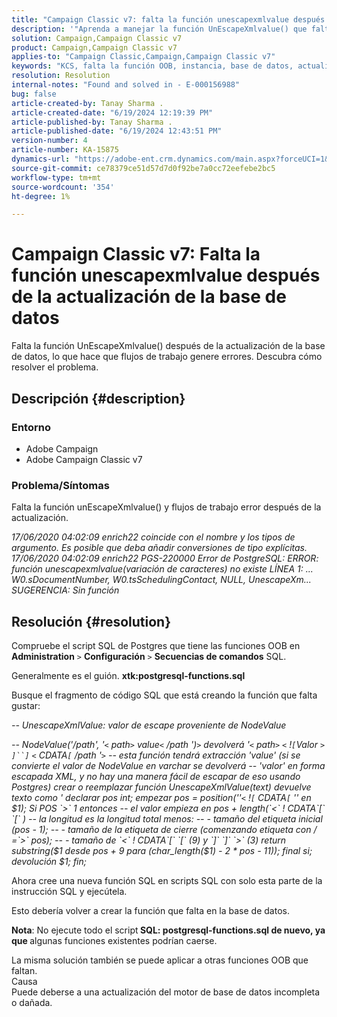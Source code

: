 ```yaml
---
title: "Campaign Classic v7: falta la función unescapexmlvalue después de la actualización de la base de datos"
description: '"Aprenda a manejar la función UnEscapeXmlvalue() que falta y flujos de trabajo encontrar errores después de la actualización".'
solution: Campaign,Campaign Classic v7
product: Campaign,Campaign Classic v7
applies-to: "Campaign Classic,Campaign,Campaign Classic v7"
keywords: "KCS, falta la función OOB, instancia, base de datos, actualización"
resolution: Resolution
internal-notes: "Found and solved in - E-000156988"
bug: false
article-created-by: Tanay Sharma .
article-created-date: "6/19/2024 12:19:39 PM"
article-published-by: Tanay Sharma .
article-published-date: "6/19/2024 12:43:51 PM"
version-number: 4
article-number: KA-15875
dynamics-url: "https://adobe-ent.crm.dynamics.com/main.aspx?forceUCI=1&pagetype=entityrecord&etn=knowledgearticle&id=56b14c2d-362e-ef11-840b-6045bd0065b6"
source-git-commit: ce78379ce51d57d7d0f92be7a0cc72eefebe2bc5
workflow-type: tm+mt
source-wordcount: '354'
ht-degree: 1%

---
```


# Campaign Classic v7: Falta la función unescapexmlvalue después de la actualización de la base de datos


Falta la función UnEscapeXmlvalue() después de la actualización de la base de datos, lo que hace que flujos de trabajo genere errores. Descubra cómo resolver el problema.

## Descripción {#description}


### Entorno

- Adobe Campaign
- Adobe Campaign Classic v7


### Problema/Síntomas

Falta la función unEscapeXmlvalue() y flujos de trabajo error después de la actualización.

*17/06/2020 04:02:09 enrich22 coincide con el nombre y los tipos de argumento. Es posible que deba añadir conversiones de tipo explícitas. 
<br>17/06/2020 04:02:09 enrich22 PGS-220000 Error de PostgreSQL: ERROR: función unescapexmlvalue(variación de caracteres) no existe LÍNEA 1: ... W0.sDocumentNumber, W0.tsSchedulingContact, NULL, UnescapeXm...  SUGERENCIA: Sin función*


## Resolución {#resolution}


Compruebe el script SQL de Postgres que tiene las funciones OOB en <b>Administration</b> `>`  <b>Configuración</b> `>`  <b>Secuencias de comandos</b> SQL.

Generalmente es el guión. <b>xtk:postgresql-functions.sql</b>

Busque el fragmento de código SQL que está creando la función que falta gustar:

*-- UnescapeXmlValue: valor de escape proveniente de NodeValue*

*-- NodeValue(&#39;/path&#39;, &#39;`<` path`>` value`<` /path &#39;)`>` devolverá &#39;`<` path`>` `<` !`[`Valor `>` `]``]` `<` CDATA`[` /path &#39;`>`
-- esta función tendrá extracción &#39;value&#39; (si se convierte el valor de NodeValue en varchar se devolverá
-- &#39;valor&#39; en forma escapada XML, y no hay una manera fácil de escapar de eso usando Postgres)
crear o reemplazar función UnescapeXmlValue(text) devuelve texto como &#39;
declarar
pos int;
empezar
pos = position(&#39;&#39;`<` !`[` CDATA`[` &#39;&#39; en $1);
Si POS `>`  1
entonces
-- el valor empieza en pos + length(`<` ! CDATA`[` `[` )
-- la longitud es la longitud total menos:
-- - tamaño del etiqueta inicial (pos - 1);
-- - tamaño de la etiqueta de cierre (comenzando etiqueta con / =`>`  pos);
-- - tamaño de `<` ! CDATA`[` `[`  (9) y `]` `]` `>`  (3)
return substring($1 desde pos + 9 para (char_length($1) - 2 \* pos - 11));
final si;
devolución $1;
fin;*

Ahora cree una nueva función SQL en scripts SQL con solo esta parte de la instrucción SQL y ejecútela.

Esto debería volver a crear la función que falta en la base de datos.

<b>Nota</b>: No ejecute todo el script<b> SQL: postgresql-functions.sql de nuevo, ya que </b>algunas funciones existentes podrían caerse.

La misma solución también se puede aplicar a otras funciones OOB que faltan.
<br>Causa<br>
Puede deberse a una actualización del motor de base de datos incompleta o dañada.
